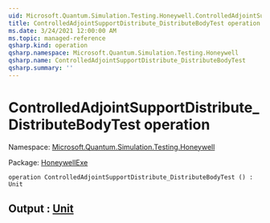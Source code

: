 ```yaml
---
uid: Microsoft.Quantum.Simulation.Testing.Honeywell.ControlledAdjointSupportDistribute_DistributeBodyTest
title: ControlledAdjointSupportDistribute_DistributeBodyTest operation
ms.date: 3/24/2021 12:00:00 AM
ms.topic: managed-reference
qsharp.kind: operation
qsharp.namespace: Microsoft.Quantum.Simulation.Testing.Honeywell
qsharp.name: ControlledAdjointSupportDistribute_DistributeBodyTest
qsharp.summary: ''
---
```


# ControlledAdjointSupportDistribute_DistributeBodyTest operation

Namespace: [Microsoft.Quantum.Simulation.Testing.Honeywell](xref:Microsoft.Quantum.Simulation.Testing.Honeywell)

Package: [HoneywellExe](https://nuget.org/packages/HoneywellExe)




```qsharp
operation ControlledAdjointSupportDistribute_DistributeBodyTest () : Unit
```


## Output : [Unit](xref:microsoft.quantum.lang-ref.unit)

